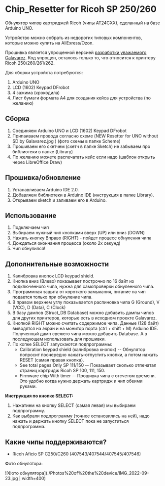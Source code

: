# Chip_Resetter for Ricoh SP 250/260

Обнулятор чипов картриджей Ricoh (чипы AT24CXX), сделанный на базе Arduino UNO.

Устройство можно собрать из недорогих типовых компонентов, которые можно купить на AliExress/Ozon.

Прошивка является упрощенной версией [разработки уважаемого Galavarez](https://github.com/Galavarez/Chip_Resetter). Код упрощен, осталось только то, что относится к принтеру Ricoh 250/260/261/262.

Для сборки устройста потребуются:

1. Arduino UNO
2. LCD (1602) Keypad DFrobot
3. 4 зажима (крокодила)
4. Лист бумаги формата A4 для создания кейса для устройства (по желанию)

## Сборка

1. Соединяем Arduino UNO и LCD (1602) Keypad DFrobot
2. Припаиваем провода согласно схеме (NEW Resetter for UNO without SD by Galavarez.jpg ) (фото схемы в папке Scheme)
3. Прошиваем его скетчем (скетч в папке Sketch) не забываем про библиотеки в папке (Library)
4. По желанию можете распечатать кейс если надо (шаблон открыть через LibreOffice Draw)

## Прошивка/обновление

1. Устанавливаем Arduino IDE 2.0.
2. Добавляем библиотеки в Arduino IDE (инструкция в папке Library).
3. Открываем sketch и заливаем его в Arduino.

## Использование

1. Подключаем чип
2. Выбираем нужный чип кнопками вверх (UP) или вниз (DOWN)
3. Нажать кнопку Вправо (RIGHT) - пойдет процесс обнуления чипа
4. Дождаться окончания процесса (около 2х секунд)
5. Чип обнулился!

## Дополнительные возможности

1. Калибровка кнопок LCD keypad shield.
2. Кнопка вниз (Влево) показывает построчно по 16 байт из подключенного чипа, нужна для самопроверки обнуленного чипа.
3. Программная защита от короткого замыкания, питание на чип подается только при обнуление чипа.
4. В правом верхнем углу показывается распиновка чипа G (Ground), V (VCC), D (Data), C (Clock)
5. В базу дампов (Struct_DB Database) можно добавить дампы чипов для других принтеров, которые есть в исходном проекте Galavarez.
6. Кнопкой RIGHT можно считать содержимое чипа. Данные (128 байт) выводятся на экран и на монитор порта (ctrl + shift + M) Arduino IDE. Полученный дамп свежего чипа можно добавить Database. А в последующем использовать для прошивки.
7. По копке SELECT запускаются подпрограммы:
    * Calibration keypad shield (калибровка кнопок) -- Обнулятор попросит поочередно нажать-отпустить кнопки, а потом нажать RESET (самая правая кнопка).
    * See total pages Only SP 111/150 -- Показывает сколько отпечатал страниц картридж Ricoh SP 100, 111, 150.
    * Firmware chip With timer -- Прошивка чипа с отсчетом времени. Это удобно когда нужно держать картридж и чип обеими руками.

**Инструкция по кнопке SELECT:**

1) Нажатием на кнопку SELECT (самая левая) мы выбираем подпрограмму.
2) Как выбрали подпрограмму (точнее остановились на ней), надо нажать и держать кнопку SELECT пока не запуститься подпрограмма.

## Какие чипы поддерживаются?

* Ricoh Aficio SP C250/C260 (407543/407544/407545/407546)

Фото обнулятора:

![Фото обнулятора](./Photos%20of%20the%20device/IMG_2022-09-23.jpg | width=400)
